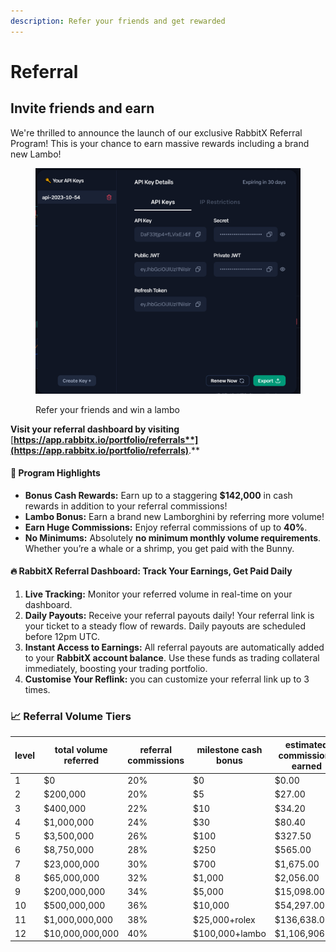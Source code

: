 ```yaml
---
description: Refer your friends and get rewarded
---
```


# Referral

## Invite friends and earn&#x20;

We're thrilled to announce the launch of our exclusive RabbitX Referral Program! This is your chance to earn massive rewards including a brand new Lambo!

<figure><img src=".gitbook/assets/image (1).png" alt=""><figcaption><p>Refer your friends and win a lambo</p></figcaption></figure>

**Visit your referral dashboard by visiting** [**https://app.rabbitx.io/portfolio/referrals**](https://app.rabbitx.io/portfolio/referrals)**.**

#### **🚀 Program Highlights**

* **Bonus Cash Rewards:** Earn up to a staggering **$142,000** in cash rewards in addition to your referral commissions!
* **Lambo Bonus:** Earn a brand new Lamborghini by referring more volume!
* **Earn Huge Commissions:** Enjoy referral commissions of up to **40%**.
* **No Minimums:** Absolutely **no minimum monthly volume requirements**. Whether you’re a whale or a shrimp, you get paid with the Bunny.

#### **🔥 RabbitX Referral Dashboard: Track Your Earnings, Get Paid Daily**

1. **Live Tracking:** Monitor your referred volume in real-time on your dashboard.
2. **Daily Payouts:** Receive your referral payouts daily! Your referral link is your ticket to a steady flow of rewards. Daily payouts are scheduled before 12pm UTC.
3. **Instant Access to Earnings:** All referral payouts are automatically added to your **RabbitX account balance**. Use these funds as trading collateral immediately, boosting your trading portfolio.
4. **Customise Your Reflink:** you can customize your referral link up to 3 times.



### **📈 Referral Volume Tiers**

| level | total volume referred | referral commissions | milestone cash bonus | estimated commissions earned |
| ----- | --------------------- | -------------------- | -------------------- | ---------------------------- |
| 1     | $0                    | 20%                  | $0                   | $0.00                        |
| 2     | $200,000              | 20%                  | $5                   | $27.00                       |
| 3     | $400,000              | 22%                  | $10                  | $34.20                       |
| 4     | $1,000,000            | 24%                  | $30                  | $80.40                       |
| 5     | $3,500,000            | 26%                  | $100                 | $327.50                      |
| 6     | $8,750,000            | 28%                  | $250                 | $565.00                      |
| 7     | $23,000,000           | 30%                  | $700                 | $1,675.00                    |
| 8     | $65,000,000           | 32%                  | $1,000               | $2,056.00                    |
| 9     | $200,000,000          | 34%                  | $5,000               | $15,098.00                   |
| 10    | $500,000,000          | 36%                  | $10,000              | $54,297.00                   |
| 11    | $1,000,000,000        | 38%                  | $25,000+rolex        | $136,638.00                  |
| 12    | $10,000,000,000       | 40%                  | $100,000+lambo       | $1,106,906.00                |
